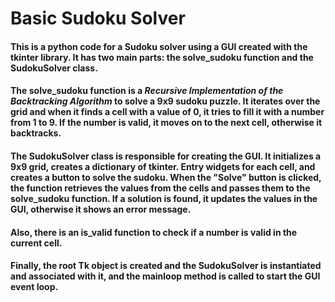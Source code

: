 # Basic Sudoku Solver

#### This is a python code for a Sudoku solver using a GUI created with the tkinter library. It has two main parts: the solve_sudoku function and the SudokuSolver class.

#### The solve_sudoku function is a ***Recursive Implementation of the Backtracking Algorithm*** to solve a 9x9 sudoku puzzle. It iterates over the grid and when it finds a cell with a value of 0, it tries to fill it with a number from 1 to 9. If the number is valid, it moves on to the next cell, otherwise it backtracks.

#### The SudokuSolver class is responsible for creating the GUI. It initializes a 9x9 grid, creates a dictionary of tkinter. Entry widgets for each cell, and creates a button to solve the sudoku. When the "Solve" button is clicked, the function retrieves the values from the cells and passes them to the solve_sudoku function. If a solution is found, it updates the values in the GUI, otherwise it shows an error message.

#### Also, there is an is_valid function to check if a number is valid in the current cell.

#### Finally, the root Tk object is created and the SudokuSolver is instantiated and associated with it, and the mainloop method is called to start the GUI event loop.
